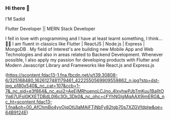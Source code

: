 ### Hi there 👋

I'M Sadid

Flutter Developer ||  MERN Stack Developer 

I fell in love with programming and I have at least learnt something, I think… 🤷‍♂️ I am fluent in classics like Flutter | ReactJS | Node.js | Express | MongoDB . My field of Interest's are building new  Mobile App and Web Technologies and also in areas related to Backend Development. Whenever possible, I also apply my passion for developing products with Flutter and Modern Javascript Library and Frameworks  like React.js and Express.js



(https://scontent.fdac13-1.fna.fbcdn.net/v/t39.30808-6/325168480_1626127481179461_4222550569909559862_n.jpg?stp=dst-jpg_p180x540&_nc_cat=107&ccb=1-7&_nc_sid=e3f864&_nc_eui2=AeEjMRhuenoLCJno_4IxyhwPJbTmKuu1BaIltOYq67UFol0KXETDBdL0l6c3Oi_3Dk0&_nc_ohc=cFYhNGlgMqAAX9jmERG&_nc_ht=scontent.fdac13-1.fna&oh=00_AfChmBo4yyOjqOtUIaMAiFTjNbFy82tgb70s7XZGVfdplw&oe=64B9124E)
